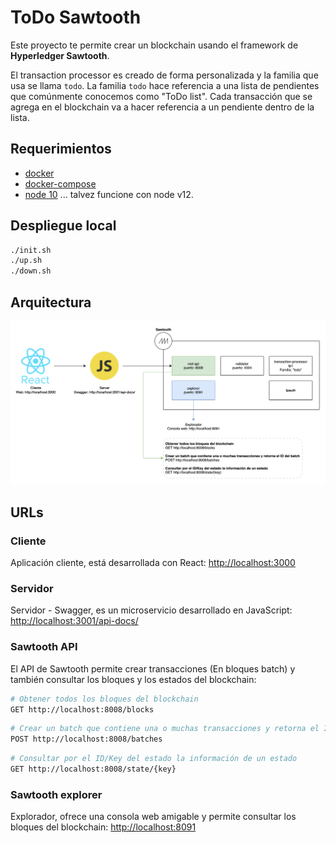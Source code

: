 # ToDo Sawtooth

Este proyecto te permite crear un blockchain usando el framework de **Hyperledger Sawtooth**.

El transaction processor es creado de forma personalizada y la familia que usa se llama `todo`. La familia `todo` hace referencia a una lista de pendientes que comúnmente conocemos como "ToDo list". Cada transacción que se agrega en el blockchain va a hacer referencia a un pendiente dentro de la lista.

## Requerimientos 

* [docker](https://docs.docker.com/engine/install/ubuntu/)
* [docker-compose](https://docs.docker.com/compose/install/)
* [node 10](https://nodejs.org/en/download/) ... talvez funcione con node v12.

## Despliegue local

```bash
./init.sh
./up.sh
./down.sh
```

## Arquitectura

![Screenshot](./assets/architecture.png)

## URLs

### Cliente

Aplicación cliente, está desarrollada con React:
[http://localhost:3000](http://localhost:3000)

### Servidor

Servidor - Swagger, es un microservicio desarrollado en JavaScript:
[http://localhost:3001/api-docs/](http://localhost:3001/api-docs/)

### Sawtooth API

El API de Sawtooth permite crear transacciones (En bloques batch) y también consultar los bloques y los estados del blockchain:

```bash
# Obtener todos los bloques del blockchain
GET http://localhost:8008/blocks
```

```bash
# Crear un batch que contiene una o muchas transacciones y retorna el ID del batch
POST http://localhost:8008/batches
```

```bash
# Consultar por el ID/Key del estado la información de un estado
GET http://localhost:8008/state/{key}
```

### Sawtooth explorer

Explorador, ofrece una consola web amigable y permite consultar los bloques del blockchain:
[http://localhost:8091](http://localhost:8091)
